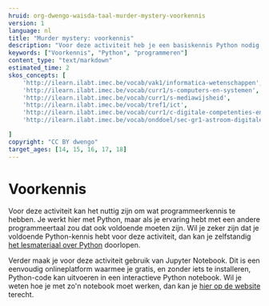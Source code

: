 ```yaml
---
hruid: org-dwengo-waisda-taal-murder-mystery-voorkennis
version: 1
language: nl
title: "Murder mystery: voorkennis"
description: "Voor deze activiteit heb je een basiskennis Python nodig."
keywords: ["Voorkennis", "Python", "programmeren"]
content_type: "text/markdown"
estimated_time: 2
skos_concepts: [
    'http://ilearn.ilabt.imec.be/vocab/vak1/informatica-wetenschappen', 
    'http://ilearn.ilabt.imec.be/vocab/curr1/s-computers-en-systemen',
    'http://ilearn.ilabt.imec.be/vocab/curr1/s-mediawijsheid',
    'http://ilearn.ilabt.imec.be/vocab/tref1/ict',
    'http://ilearn.ilabt.imec.be/vocab/curr1/c-digitale-competenties-en-mediawijsheid',
    'http://ilearn.ilabt.imec.be/vocab/onddoel/sec-gr1-astroom-digitale-competenties-en-mediawijsheid-4.5',

]
copyright: "CC BY dwengo"
target_ages: [14, 15, 16, 17, 18]
---
```


# Voorkennis

Voor deze activiteit kan het nuttig zijn om wat programmeerkennis te hebben. Je werkt hier met Python, maar als je ervaring hebt met een andere programmeertaal zou dat ook voldoende moeten zijn. Wil je zeker zijn dat je voldoende Python-kennis hebt voor deze activiteit, dan kan je zelfstandig [het lesmateriaal over Python](https://dwengo.org/python_programming/) doorlopen.

Verder maak je voor deze activiteit gebruik van Jupyter Notebook. Dit is een eenvoudig onlineplatform waarmee je gratis, en zonder iets te installeren, Python-code kan uitvoeren in een interactieve Python notebook. Wil je weten hoe je met zo'n notebook moet werken, dan kan je [hier op de website](https://dwengo.org/learning-path.html?hruid=pn_werking&language=nl&te=true&source_page=%2Fkiks%2F&source_title=%20KIKS#pn_werkingnotebooks;nl;3) terecht.
